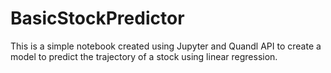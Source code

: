 # BasicStockPredictor
This is a simple notebook created using Jupyter and Quandl API to create a model to predict the trajectory of a stock using linear regression.
